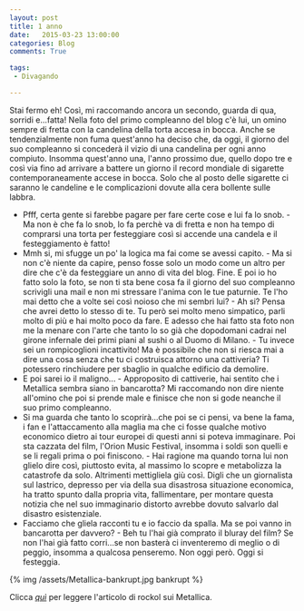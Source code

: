 ```yaml
---
layout: post
title: 1 anno
date:   2015-03-23 13:00:00
categories: Blog
comments: True

tags:
 - Divagando

---
```


Stai fermo eh! Così, mi raccomando ancora un secondo, guarda di qua, sorridi e...fatta! Nella foto del primo compleanno del blog c'è lui, un omino sempre di fretta con la candelina della torta accesa in bocca. Anche se tendenzialmente non fuma quest'anno ha deciso che, da oggi, il giorno del suo compleanno si concederà il vizio di una candelina per ogni anno compiuto. Insomma quest'anno una, l'anno prossimo due, quello dopo tre e così via fino ad arrivare a battere un giorno il record mondiale di sigarette contemporaneamente accese in bocca. Solo che al posto delle sigarette ci saranno le candeline e le complicazioni dovute alla cera bollente sulle labbra. 
- Pfff, certa gente si farebbe pagare per fare certe cose e lui fa lo snob. - Ma non è che fa lo snob, lo fa perchè va di fretta e non ha tempo di comprarsi una torta per festeggiare così si accende una candela e il festeggiamento è fatto! 
- Mmh si, mi sfugge un po' la logica ma fai come se avessi capito. -
Ma si non c'è niente da capire, penso fosse solo un modo come un altro per dire che c'è da festeggiare un anno di vita del blog. Fine. E poi io ho fatto solo la foto, se non ti sta bene cosa fa il giorno del suo compleanno scrivigli una mail e non mi stressare l'anima con le tue paturnie. Te l'ho mai detto che a volte sei così noioso che mi sembri lui? - Ah si? Pensa che avrei detto lo stesso di te. Tu però sei molto meno simpatico, parli molto di più e hai molto poco da fare. E adesso che hai fatto sta foto non me la menare con l'arte che tanto lo so già che dopodomani cadrai nel girone infernale dei primi piani al sushi o al Duomo di Milano. -
Tu invece sei un rompicoglioni incattivito! Ma è possibile che non si riesca mai a dire una cosa senza che tu ci costruisca attorno una cattiveria? Ti potessero rinchiudere per sbaglio in qualche edificio da demolire.
- E poi sarei io il maligno... -
Approposito di cattiverie, hai sentito che i Metallica sembra siano in bancarotta? Mi raccomando non dire niente all'omino che poi si prende male e finisce che non si gode neanche il suo primo compleanno.
- Si ma guarda che tanto lo scoprirà...che poi se ci pensi, va bene la fama, i fan e l'attaccamento alla maglia ma che ci fosse qualche motivo economico dietro ai tour europei di questi anni si poteva immaginare. Poi sta cazzata del film, l'Orion Music Festival, insomma i soldi son quelli e se li regali prima o poi finiscono. -
Hai ragione ma quando torna lui non glielo dire così, piuttosto evita, al massimo lo scopre e metabolizza la catastrofe da solo. Altrimenti mettigliela giù così. Digli che un giornalista sul lastrico, depresso per via della sua disastrosa situazione economica, ha tratto spunto dalla propria vita, fallimentare, per montare questa notizia che nel suo immaginario distorto avrebbe dovuto salvarlo dal disastro esistenziale.
- Facciamo che gliela racconti tu e io faccio da spalla. Ma se poi vanno in bancarotta per davvero? -
Beh tu l'hai già comprato il bluray del film? Se non l'hai già fatto corri...se non basterà ci inventeremo di meglio o di peggio, insomma a qualcosa penseremo. Non oggi però. Oggi si festeggia. 

{% img /assets/Metallica-bankrupt.jpg  bankrupt %} 

Clicca [*quì*](http://www.rockol.it/news-642744/metallica-quasi-in-bancarotta-secondo-i-biografi-brannigan-e-winwood) per leggere l'articolo di rockol sui Metallica.
